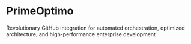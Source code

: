 # PrimeOptimo
Revolutionary GitHub integration for automated orchestration, optimized architecture, and high-performance enterprise development
